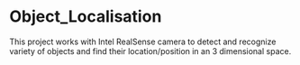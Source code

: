 # Object_Localisation

This project works with Intel RealSense camera to detect and recognize variety of objects and find their location/position in an 3 dimensional space.

